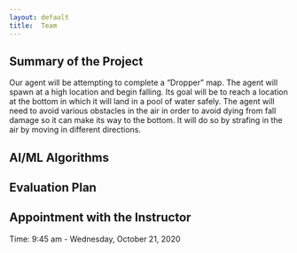 ```yaml
---
layout: default
title:  Team
---
```


## Summary of the Project
Our agent will be attempting to complete a “Dropper” map. The agent will spawn at a high location and begin falling. Its goal will be to reach a location at the bottom in which it will land in a pool of water safely. The agent will need to avoid various obstacles in the air in order to avoid dying from fall damage so it can make its way to the bottom. It will do so by strafing in the air by moving in different directions.

## AI/ML Algorithms


## Evaluation Plan


## Appointment with the Instructor
Time: 9:45 am - Wednesday, October 21, 2020
